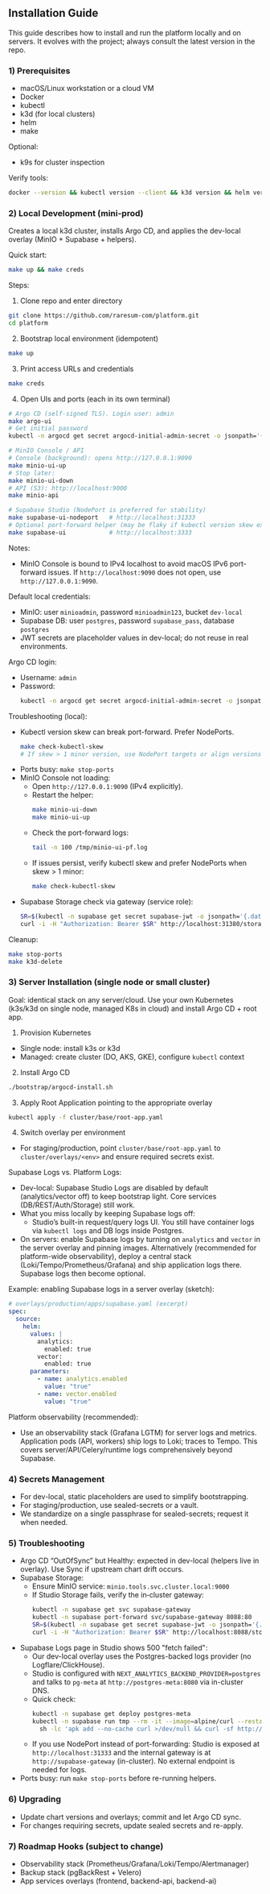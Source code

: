 ## Installation Guide

This guide describes how to install and run the platform locally and on servers. It evolves with the project; always consult the latest version in the repo.

### 1) Prerequisites

- macOS/Linux workstation or a cloud VM
- Docker
- kubectl
- k3d (for local clusters)
- helm
- make

Optional:

- k9s for cluster inspection

Verify tools:

```bash
docker --version && kubectl version --client && k3d version && helm version && make -v
```

### 2) Local Development (mini-prod)

Creates a local k3d cluster, installs Argo CD, and applies the dev-local overlay (MinIO + Supabase + helpers).

Quick start:

```bash
make up && make creds
```

Steps:

1. Clone repo and enter directory

```bash
git clone https://github.com/raresum-com/platform.git
cd platform
```

2. Bootstrap local environment (idempotent)

```bash
make up
```

3. Print access URLs and credentials

```bash
make creds
```

4. Open UIs and ports (each in its own terminal)

```bash
# Argo CD (self‑signed TLS). Login user: admin
make argo-ui
# Get initial password
kubectl -n argocd get secret argocd-initial-admin-secret -o jsonpath='{.data.password}' | base64 -d; echo

# MinIO Console / API
# Console (background): opens http://127.0.0.1:9090
make minio-ui-up
# Stop later:
make minio-ui-down
# API (S3): http://localhost:9000
make minio-api

# Supabase Studio (NodePort is preferred for stability)
make supabase-ui-nodeport   # http://localhost:31333
# Optional port-forward helper (may be flaky if kubectl version skew exists)
make supabase-ui            # http://localhost:3333
```

Notes:

- MinIO Console is bound to IPv4 localhost to avoid macOS IPv6 port-forward issues. If `http://localhost:9090` does not open, use `http://127.0.0.1:9090`.

Default local credentials:

- MinIO: user `minioadmin`, password `minioadmin123`, bucket `dev-local`
- Supabase DB: user `postgres`, password `supabase_pass`, database `postgres`
- JWT secrets are placeholder values in dev-local; do not reuse in real environments.

Argo CD login:

- Username: `admin`
- Password:
  ```bash
  kubectl -n argocd get secret argocd-initial-admin-secret -o jsonpath='{.data.password}' | base64 -d; echo
  ```

Troubleshooting (local):

- Kubectl version skew can break port-forward. Prefer NodePorts.
  ```bash
  make check-kubectl-skew
  # If skew > 1 minor version, use NodePort targets or align versions
  ```
- Ports busy: `make stop-ports`
- MinIO Console not loading:
  - Open `http://127.0.0.1:9090` (IPv4 explicitly).
  - Restart the helper:
    ```bash
    make minio-ui-down
    make minio-ui-up
    ```
  - Check the port-forward logs:
    ```bash
    tail -n 100 /tmp/minio-ui-pf.log
    ```
  - If issues persist, verify kubectl skew and prefer NodePorts when skew > 1 minor:
    ```bash
    make check-kubectl-skew
    ```
- Supabase Storage check via gateway (service role):
  ```bash
  SR=$(kubectl -n supabase get secret supabase-jwt -o jsonpath='{.data.serviceRoleKey}' | base64 -d)
  curl -i -H "Authorization: Bearer $SR" http://localhost:31380/storage/v1/health
  ```

Cleanup:

```bash
make stop-ports
make k3d-delete
```

### 3) Server Installation (single node or small cluster)

Goal: identical stack on any server/cloud. Use your own Kubernetes (k3s/k3d on single node, managed K8s in cloud) and install Argo CD + root app.

1. Provision Kubernetes

- Single node: install k3s or k3d
- Managed: create cluster (DO, AKS, GKE), configure `kubectl` context

2. Install Argo CD

```bash
./bootstrap/argocd-install.sh
```

3. Apply Root Application pointing to the appropriate overlay

```bash
kubectl apply -f cluster/base/root-app.yaml
```

4. Switch overlay per environment

- For staging/production, point `cluster/base/root-app.yaml` to `cluster/overlays/<env>` and ensure required secrets exist.

Supabase Logs vs. Platform Logs:

- Dev-local: Supabase Studio Logs are disabled by default (analytics/vector off) to keep bootstrap light. Core services (DB/REST/Auth/Storage) still work.
- What you miss locally by keeping Supabase logs off:
  - Studio’s built-in request/query logs UI. You still have container logs via `kubectl logs` and DB logs inside Postgres.
- On servers: enable Supabase logs by turning on `analytics` and `vector` in the server overlay and pinning images. Alternatively (recommended for platform-wide observability), deploy a central stack (Loki/Tempo/Prometheus/Grafana) and ship application logs there. Supabase logs then become optional.

Example: enabling Supabase logs in a server overlay (sketch):

```yaml
# overlays/production/apps/supabase.yaml (excerpt)
spec:
  source:
    helm:
      values: |
        analytics:
          enabled: true
        vector:
          enabled: true
      parameters:
        - name: analytics.enabled
          value: "true"
        - name: vector.enabled
          value: "true"
```

Platform observability (recommended):

- Use an observability stack (Grafana LGTM) for server logs and metrics. Application pods (API, workers) ship logs to Loki; traces to Tempo. This covers server/API/Celery/runtime logs comprehensively beyond Supabase.

### 4) Secrets Management

- For dev-local, static placeholders are used to simplify bootstrapping.
- For staging/production, use sealed-secrets or a vault.
- We standardize on a single passphrase for sealed-secrets; request it when needed.

### 5) Troubleshooting

- Argo CD “OutOfSync” but Healthy: expected in dev-local (helpers live in overlay). Use Sync if upstream chart drift occurs.
- Supabase Storage:
  - Ensure MinIO service: `minio.tools.svc.cluster.local:9000`
  - If Studio Storage fails, verify the in‑cluster gateway:
    ```bash
    kubectl -n supabase get svc supabase-gateway
    kubectl -n supabase port-forward svc/supabase-gateway 8088:80
    SR=$(kubectl -n supabase get secret supabase-jwt -o jsonpath='{.data.serviceRoleKey}' | base64 -d)
    curl -i -H "Authorization: Bearer $SR" http://localhost:8088/storage/v1/bucket
    ```
- Supabase Logs page in Studio shows 500 "fetch failed":
  - Our dev-local overlay uses the Postgres-backed logs provider (no Logflare/ClickHouse).
  - Studio is configured with `NEXT_ANALYTICS_BACKEND_PROVIDER=postgres` and talks to
    `pg-meta` at `http://postgres-meta:8080` via in-cluster DNS.
  - Quick check:
    ```bash
    kubectl -n supabase get deploy postgres-meta
    kubectl -n supabase run tmp --rm -it --image=alpine/curl --restart=Never -- \
      sh -lc 'apk add --no-cache curl >/dev/null && curl -sf http://postgres-meta:8080/healthz && echo OK'
    ```
  - If you use NodePort instead of port-forwarding: Studio is exposed at `http://localhost:31333` and the internal
    gateway is at `http://supabase-gateway` (in-cluster). No external endpoint is needed for logs.
- Ports busy: run `make stop-ports` before re-running helpers.

### 6) Upgrading

- Update chart versions and overlays; commit and let Argo CD sync.
- For changes requiring secrets, update sealed secrets and re-apply.

### 7) Roadmap Hooks (subject to change)

- Observability stack (Prometheus/Grafana/Loki/Tempo/Alertmanager)
- Backup stack (pgBackRest + Velero)
- App services overlays (frontend, backend-api, backend-ai)
